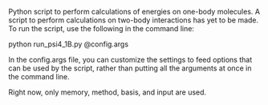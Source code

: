 Python script to perform calculations of energies on one-body molecules.
A script to perform calculations on two-body interactions has yet to be made.
To run the script, use the following in the command line:

python run_psi4_1B.py @config.args

In the config.args file, you can customize the settings to feed options
that can be used by the script, rather than putting all the arguments
at once in the command line.

Right now, only memory, method, basis, and input are used.
